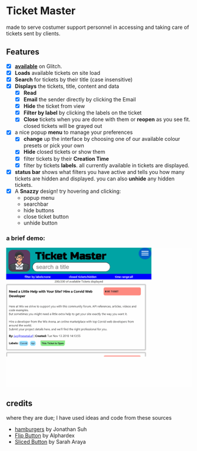 # Ticket Master 
made to serve costumer support personnel in accessing and taking care of tickets sent by clients.

## Features
- [x] [__available__](https://caring-sequoia-nigella.glitch.me/) on Glitch.
- [x] __Loads__ available tickets on site load
- [x] __Search__ for tickets by their title (case insensitive)
- [x] __Displays__ the tickets, title, content and data 
    - [x] __Read__
    - [x] __Email__ the sender directly by clicking the Email
    - [x] __Hide__ the ticket from view
    - [x] __Filter by label__ by clicking the labels on the ticket
    - [x] __Close__ tickets when you are done with them or __reopen__ as you see fit. closed tickets will be grayed out
-[x] a nice popup __menu__ to manage your preferences 
    -[x] __change__ up the interface by choosing one of our available colour presets or pick your own 
    -[x] __Hide__ closed tickets or show them 
    -[x] filter tickets by their __Creation Time__ 
    -[x] filter by tickets __labels__. all  currently available in tickets are displayed.
- [x] __status bar__ shows what filters you have active and tells you how many tickets are hidden and displayed.
you can also __unhide__ any hidden tickets.
-[x] A __Snazzy__ design! try hovering and clicking:  
    - popup menu
    - searchbar
    - hide buttons
    - close ticket button
    - unhide button

### a brief demo:
![demo (given tests)](ui-testing-recording.gif)


## credits
where they are due;
I have used ideas and code from these sources
- [hamburgers](https://jonsuh.com/hamburgers/) by Jonathan Suh
- [Flip Button](https://codepen.io/alphardex/pen/VwwVLdM) by Alphardex
- [Sliced Button](https://codepen.io/saraharaya/pen/NpwdGv) by Sarah Araya
